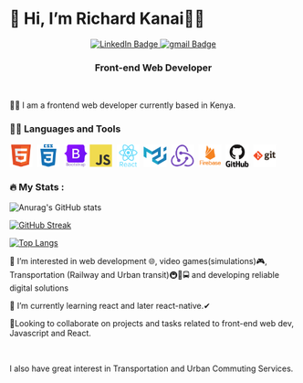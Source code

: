 
<h1 id="header"> 👋 Hi, I’m Richard Kanai🙋‍♂️</h1>
<div id="badges"  align="center">
  <a href="https://www.linkedin.com/in/richardkanai001/">
    <img src="https://img.shields.io/badge/LinkedIn-blue?style=for-the-badge&logo=linkedin&logoColor=white"  alt="LinkedIn Badge"/>
  </a>
  <a href="mailto: richardkanainjeri@gmail.com">
    <img src="https://img.shields.io/badge/gmail-red?style=for-the-badge&logo=gmail&logoColor=white"  alt="gmail Badge"/>
  </a>
</div>

<div align="center">
  <h3>Front-end Web Developer </h3>
<img src="https://komarev.com/ghpvc/?username=richardkanai123&style=flat-square&color=blue" alt=""/>
 </div>
 
 :man_technologist: I am a frontend web developer currently based in Kenya.
 
 
### 👷‍♂️ Languages and Tools
 <div alighn="center">
  <img src="https://github.com/devicons/devicon/blob/master/icons/html5/html5-original.svg" title="HTML5" alt="HTML" width="40" height="40"/>&nbsp;
  <img src="https://github.com/devicons/devicon/blob/master/icons/css3/css3-plain-wordmark.svg"  title="CSS3" alt="CSS" width="40" height="40"/>&nbsp;
  <img src="https://github.com/devicons/devicon/blob/master/icons/bootstrap/bootstrap-original-wordmark.svg" title="bootstrap" **alt="bootstrap" width="40"       height="40"/> 
  <img src="https://github.com/devicons/devicon/blob/master/icons/javascript/javascript-original.svg" title="JavaScript" alt="JavaScript" width="40" height="40"/>&nbsp;
   <img src="https://github.com/devicons/devicon/blob/master/icons/react/react-original-wordmark.svg" title="React" alt="React" width="40" height="40"/>&nbsp;
  <img src="https://github.com/devicons/devicon/blob/master/icons/materialui/materialui-original.svg" title="Material UI" alt="Material UI" width="40" height="40"/>&nbsp;
  <img src="https://github.com/devicons/devicon/blob/master/icons/redux/redux-original.svg" title="Redux" alt="Redux " width="40" height="40"/>&nbsp;
  <img src="https://github.com/devicons/devicon/blob/master/icons/firebase/firebase-plain-wordmark.svg" title="Firebase" alt="Firebase" width="40" height="40"/>&nbsp;
  <img src="https://github.com/devicons/devicon/blob/master/icons/github/github-original-wordmark.svg" title="github" alt="github" width="40" height="40"/>&nbsp;
  <img src="https://github.com/devicons/devicon/blob/master/icons/git/git-original-wordmark.svg" title="Git" **alt="Git" width="40" height="40"/>
</div>
  
  ### :fire: My Stats :
  ![Anurag's GitHub stats](https://github-readme-stats.vercel.app/api?username=richardkanai123&show_icons=true&theme=dark)
  
  [![GitHub Streak](http://github-readme-streak-stats.herokuapp.com?user=richardkanai123&theme=highcontrast&border_radius=5&date_format=M%20j%5B%2C%20Y%5D&mode=weekly)](https://git.io/streak-stats)
  
  [![Top Langs](https://github-readme-stats.vercel.app/api/top-langs/?username=richardkanai123&layout=compact&theme=vision-friendly-dark)](https://github.com/anuraghazra/github-readme-stats)
<p>👀 I’m interested in web development 🌐, video games(simulations)🎮, Transportation (Railway and Urban transit)🚇🚐🚍  and developing reliable digital solutions</p>
<p>🌱 I’m currently learning react and later react-native.✔</p>
<p>💞️Looking to collaborate on projects and tasks related to front-end web dev, Javascript and React.</p>


<br/>
<p> I also have great interest in Transportation and Urban Commuting Services.</p>





<!---
richardkanai123/richardkanai123 is a ✨ special ✨ repository because its `README.md` (this file) appears on your GitHub profile.
You can click the Preview link to take a look at your changes.
--->
